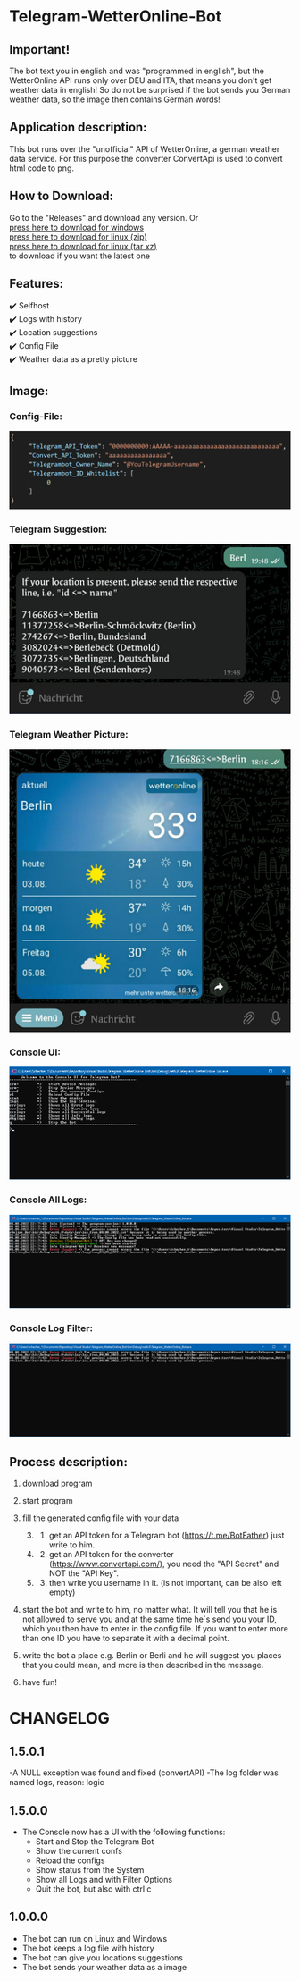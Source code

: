 ﻿# Telegram-WetterOnline-Bot

## Important!
The bot text you in english and was "programmed in english", but the WetterOnline API runs only over DEU and ITA, that means you don't get weather data in english! So do not be surprised if the bot sends you German weather data, so the image then contains German words!

## Application description:

This bot runs over the "unofficial" API of WetterOnline, a german weather data service. For this purpose the converter ConvertApi is used to convert html code to png.


## How to Download:

Go to the "Releases" and download any version.
Or <br/>
[press here to download for windows](https://github.com/Schecher1/Telegram_WetterOnline_Bot/releases/download/Telegram-WetterOnline-Bot-Vers-1.5.0.0/Telegram_WetterOnline_Bot-WindowsX64.zip) <br/>
[press here to download for linux (zip)](https://github.com/Schecher1/Telegram_WetterOnline_Bot/releases/download/Telegram-WetterOnline-Bot-Vers-1.5.0.0/Telegram_WetterOnline_Bot-LinuxX64.zip)<br/>
[press here to download for linux (tar xz)](https://github.com/Schecher1/Telegram_WetterOnline_Bot/releases/download/Telegram-WetterOnline-Bot-Vers-1.5.0.0/Telegram_WetterOnline_Bot-LinuxX64.tar.xz)<br/>
to download if you want the latest one


## Features:

✔️ Selfhost<br/>
✔️ Logs with history<br/>
✔️ Location suggestions<br/>
✔️ Config File<br/>
✔️ Weather data as a pretty picture<br/>

## Image:
### Config-File:
![Config-File](IMAGES/Version%201.0.0.0/ConfigFile.PNG)

### Telegram Suggestion:
![Telegram-Suggestion](IMAGES/Version%201.0.0.0/TelegramSuggestion.png)

### Telegram Weather Picture:
![Telegram-Weather-Picture](IMAGES/Version%201.0.0.0/TelegramWeatherPicture.png)

### Console UI:
![Console-UI](IMAGES/Version%201.5.0.0/ConsoleUI_UI.PNG)

### Console All Logs:
![Console-All-Logs](IMAGES/Version%201.5.0.0/ConsoleUI_Log_All.PNG)

### Console Log Filter:
![Console-Log-Filter](IMAGES/Version%201.5.0.0/ConsoleUI_Log_Err.PNG)


## Process description:

1. download program

2. start program

3. fill the generated config file with your data 

     3. 1. get an API token for a Telegram bot (https://t.me/BotFather) just write to him.

     3. 2. get an API token for the converter (https://www.convertapi.com/), you need the "API Secret" and NOT the "API Key".

     3. 3. then write you username in it. (is not important, can be also left empty)

4. start the bot and write to him, no matter what. It will tell you that he is not allowed to serve you and at the same time he´s send you your ID, which you then have to enter in the config file. If you want to enter more than one ID you have to separate it with a decimal point.

5. write the bot a place e.g. Berlin or Berli and he will suggest you places that you could mean, and more is then described in the message.

6. have fun!


# CHANGELOG

## 1.5.0.1
-A NULL exception was found and fixed (convertAPI)
-The log folder was named logs, reason: logic

## 1.5.0.0
- The Console now has a UI with the following functions:
    - Start and Stop the Telegram Bot
    - Show the current confs
    - Reload the configs
    - Show status from the System
    - Show all Logs and with Filter Options
    - Quit the bot, but also with ctrl c

## 1.0.0.0
- The bot can run on Linux and Windows
- The bot keeps a log file with history
- The bot can give you locations suggestions
- The bot sends your weather data as a image